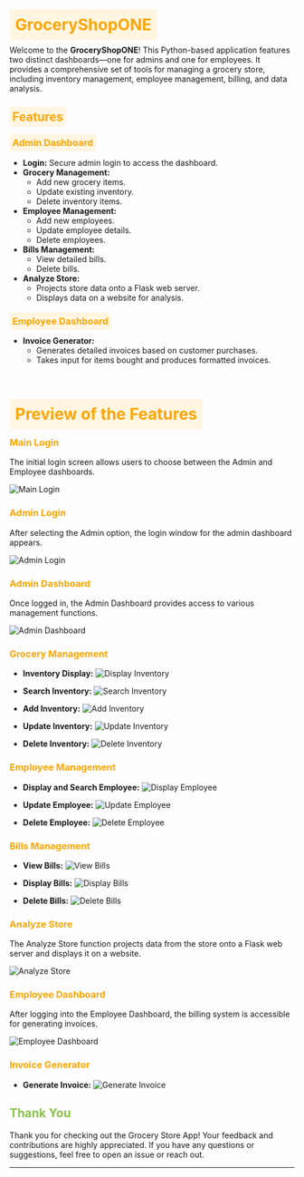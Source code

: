 # <span style="color: #FFA500; background-color: #FFF5E1; padding: 10px; border-radius: 5px;">GroceryShopONE</span>

Welcome to the <b>GroceryShopONE</b>! This Python-based application features two distinct dashboards—one for admins and one for employees. It provides a comprehensive set of tools for managing a grocery store, including inventory management, employee management, billing, and data analysis.

## <span style="color: #FFA500; background-color: #FFF5E1; padding: 5px; border-radius: 5px;">Features</span>

### <span style="color: #FFA500; background-color: #FFF5E1; padding: 5px; border-radius: 5px;">Admin Dashboard</span>

<ul>
    <li><b>Login:</b> Secure admin login to access the dashboard.</li>
    <li><b>Grocery Management:</b> 
        <ul>
            <li>Add new grocery items.</li>
            <li>Update existing inventory.</li>
            <li>Delete inventory items.</li>
        </ul>
    </li>
    <li><b>Employee Management:</b>
        <ul>
            <li>Add new employees.</li>
            <li>Update employee details.</li>
            <li>Delete employees.</li>
        </ul>
    </li>
    <li><b>Bills Management:</b>
        <ul>
            <li>View detailed bills.</li>
            <li>Delete bills.</li>
        </ul>
    </li>
    <li><b>Analyze Store:</b> 
        <ul>
            <li>Projects store data onto a Flask web server.</li>
            <li>Displays data on a website for analysis.</li>
        </ul>
    </li>
</ul>

### <span style="color: #FFA500; background-color: #FFF5E1; padding: 5px; border-radius: 5px;">Employee Dashboard</span>

<ul>
    <li><b>Invoice Generator:</b>
        <ul>
            <li>Generates detailed invoices based on customer purchases.</li>
            <li>Takes input for items bought and produces formatted invoices.</li>
        </ul>
    </li>
</ul>

<br>


# <span style="color: #FFA500; background-color: #FFF5E1; padding: 10px; border-radius: 5px;">Preview of the Features</span>

### <span style="color: #FFA500;">Main Login</span>

The initial login screen allows users to choose between the Admin and Employee dashboards.

![Main Login](images/GitHub_readme/MainLogin.png)

### <span style="color: #FFA500;">Admin Login</span>

After selecting the Admin option, the login window for the admin dashboard appears.

![Admin Login](images/GitHub_readme/AdminLogin.png)

### <span style="color: #FFA500;">Admin Dashboard</span>

Once logged in, the Admin Dashboard provides access to various management functions.

![Admin Dashboard](images/GitHub_readme/AdminDashboard.png)

### <span style="color: #FFA500;">Grocery Management</span>

- **Inventory Display:**
  ![Display Inventory](images/GitHub_readme/Inventory1.png)

- **Search Inventory:**
  ![Search Inventory](images/GitHub_readme/Inventory2.png)

- **Add Inventory:**
  ![Add Inventory](images/GitHub_readme/Inventory3.png)

- **Update Inventory:**
  ![Update Inventory](images/GitHub_readme/Inventory4.png)

- **Delete Inventory:**
  ![Delete Inventory](images/GitHub_readme/Inventory6.png)

### <span style="color: #FFA500;">Employee Management</span>

- **Display and Search Employee:**
  ![Display Employee](images/GitHub_readme/Employee1.png)

- **Update Employee:**
  ![Update Employee](images/GitHub_readme/Employee3.png)

- **Delete Employee:**
  ![Delete Employee](images/GitHub_readme/Employee4.png)

### <span style="color: #FFA500;">Bills Management</span>

- **View Bills:**
  ![View Bills](images/GitHub_readme/Bill1.png)

- **Display Bills:**
  ![Display Bills](images/GitHub_readme/Bill2.png)

- **Delete Bills:**
  ![Delete Bills](images/GitHub_readme/Bill3.png)

### <span style="color: #FFA500;">Analyze Store</span>

The Analyze Store function projects data from the store onto a Flask web server and displays it on a website.

![Analyze Store](images/GitHub_readme/Flask1.png)

### <span style="color: #FFA500;">Employee Dashboard</span>

After logging into the Employee Dashboard, the billing system is accessible for generating invoices.

![Employee Dashboard](images/GitHub_readme/EmploeeLogin.png)

### <span style="color: #FFA500;">Invoice Generator</span>

- **Generate Invoice:**
  ![Generate Invoice](images/GitHub_readme/BillingSystem.png)

## <span style="color: #8BC34A;">Thank You</span>

Thank you for checking out the Grocery Store App! Your feedback and contributions are highly appreciated. If you have any questions or suggestions, feel free to open an issue or reach out.

---
